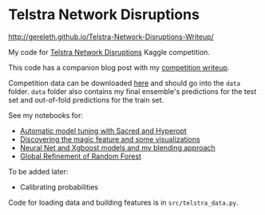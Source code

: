 # Telstra Network Disruptions
http://gereleth.github.io/Telstra-Network-Disruptions-Writeup/

My code for [Telstra Network Disruptions](https://www.kaggle.com/c/telstra-recruiting-network) Kaggle competition.

This code has a companion blog post with my [competition writeup](http://gereleth.github.io/Telstra-Network-Disruptions-Writeup/).

Competition data can be downloaded [here](https://www.kaggle.com/c/telstra-recruiting-network/data) and should go into the `data` folder. `data` folder also contains my final ensemble's predictions for the test set and out-of-fold predictions for the train set.

See my notebooks for:

* [Automatic model tuning with Sacred and Hyperopt](https://github.com/gereleth/kaggle-telstra/blob/master/Automatic%20model%20tuning%20with%20Sacred%20and%20Hyperopt.ipynb)
* [Discovering the magic feature and some visualizations](https://github.com/gereleth/kaggle-telstra/blob/master/Discovering%20the%20magic%20feature.ipynb)
* [Neural Net and Xgboost models and my blending approach](https://github.com/gereleth/kaggle-telstra/blob/master/NN%20and%20XGB%20models%20%2B%20my%20blending%20approach.ipynb)
* [Global Refinement of Random Forest](https://github.com/gereleth/kaggle-telstra/blob/master/Global%20refinement%20of%20random%20forest.ipynb)

To be added later:

* Calibrating probabilities

Code for loading data and building features is in `src/telstra_data.py`.
